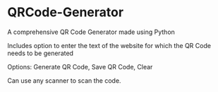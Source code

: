 # QRCode-Generator

A comprehensive QR Code Generator made using Python

Includes option to enter the text of the website for which the QR Code needs to be generated 

Options: Generate QR Code,
         Save QR Code,
         Clear
     
Can use any scanner to scan the code.     
         
         
